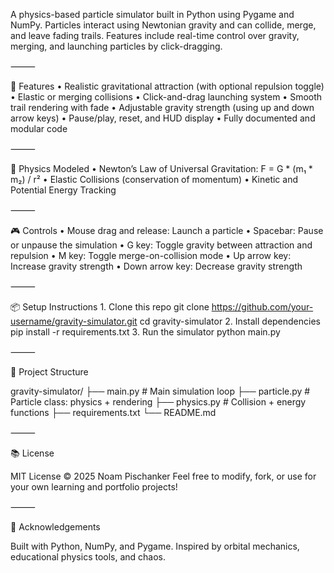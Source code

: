 A physics-based particle simulator built in Python using Pygame and NumPy. Particles interact using Newtonian gravity and can collide, merge, and leave fading trails. Features include real-time control over gravity, merging, and launching particles by click-dragging.

⸻

🚀 Features
    •    Realistic gravitational attraction (with optional repulsion toggle)
    •    Elastic or merging collisions
    •    Click-and-drag launching system
    •    Smooth trail rendering with fade
    •    Adjustable gravity strength (using up and down arrow keys)
    •    Pause/play, reset, and HUD display
    •    Fully documented and modular code

⸻

🧪 Physics Modeled
    •    Newton’s Law of Universal Gravitation:
F = G * (m₁ * m₂) / r²
    •    Elastic Collisions (conservation of momentum)
    •    Kinetic and Potential Energy Tracking

⸻

🎮 Controls
    •    Mouse drag and release: Launch a particle
    •    Spacebar: Pause or unpause the simulation
    •    G key: Toggle gravity between attraction and repulsion
    •    M key: Toggle merge-on-collision mode
    •    Up arrow key: Increase gravity strength
    •    Down arrow key: Decrease gravity strength

⸻

📦 Setup Instructions
    1.    Clone this repo
git clone https://github.com/your-username/gravity-simulator.git
cd gravity-simulator
    2.    Install dependencies
pip install -r requirements.txt
    3.    Run the simulator
python main.py

⸻

📂 Project Structure

gravity-simulator/
├── main.py         # Main simulation loop
├── particle.py     # Particle class: physics + rendering
├── physics.py      # Collision + energy functions
├── requirements.txt
└── README.md

⸻

📚 License

MIT License © 2025 Noam Pischanker
Feel free to modify, fork, or use for your own learning and portfolio projects!

⸻

🙌 Acknowledgements

Built with Python, NumPy, and Pygame. Inspired by orbital mechanics, educational physics tools, and chaos.
